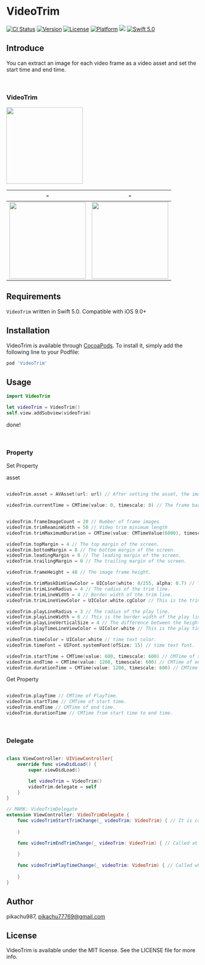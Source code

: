 # VideoTrim


[![CI Status](https://img.shields.io/travis/pikachu987/VideoTrim.svg?style=flat)](https://travis-ci.org/pikachu987/VideoTrim)
[![Version](https://img.shields.io/cocoapods/v/VideoTrim.svg?style=flat)](https://cocoapods.org/pods/VideoTrim)
[![License](https://img.shields.io/cocoapods/l/VideoTrim.svg?style=flat)](https://cocoapods.org/pods/VideoTrim)
[![Platform](https://img.shields.io/cocoapods/p/VideoTrim.svg?style=flat)](https://cocoapods.org/pods/VideoTrim)
![](https://img.shields.io/badge/Supported-iOS9%20%7C%20OSX%2010.9-4BC51D.svg?style=flat-square)
[![Swift 5.0](https://img.shields.io/badge/Swift-5.0-orange.svg?style=flat)](https://developer.apple.com/swift/)

## Introduce

You can extract an image for each video frame as a video asset and set the start time and end time.

<br/>

### VideoTrim

<img src='./img/gif1.gif' width='200px'>

|-|-|
|---|---|
|<img src='./img/img1.png' width='200px'>|<img src='./img/img2.png' width='200px'>|

## Requirements

`VideoTrim` written in Swift 5.0. Compatible with iOS 9.0+

## Installation

VideoTrim is available through [CocoaPods](https://cocoapods.org). To install
it, simply add the following line to your Podfile:

```ruby
pod 'VideoTrim'
```

## Usage

```swift
import VideoTrim
```

```swift
let videoTrim = VideoTrim()
self.view.addSubview(videoTrim)
```

done!

<br>

### Property

Set Property

asset

```swift

videoTrim.asset = AVAsset(url: url) // After setting the asset, the image frame is extracted.

videoTrim.currentTime = CMTime(value: 0, timescale: 0) // The frame bar position changes with currentTime.

```

```swift

videoTrim.frameImageCount = 20 // Number of frame images
videoTrim.trimReaminWidth = 50 // Video trim minimum length
videoTrim.trimMaximumDuration = CMTime(value: CMTimeValue(6000), timescale: CMTimeScale(600)) // Video trim maximum Time

videoTrim.topMargin = 4 // The top margin of the screen.
videoTrim.bottomMargin = 8 // The bottom margin of the screen.
videoTrim.leadingMargin = 0 // The leading margin of the screen.
videoTrim.trailingMargin = 0 // The trailing margin of the screen.

videoTrim.frameHeight = 48 // The image frame height.

videoTrim.trimMaskDimViewColor = UIColor(white: 0/255, alpha: 0.7) // The color of the screen overlay outside the start time and end time.
videoTrim.trimLineRadius = 4 // The radius of the trim line.
videoTrim.trimLineWidth = 4 // Border width of the trim line.
videoTrim.trimLineViewColor = UIColor.white.cgColor // This is the trim line color.

videoTrim.playLineRadius = 3 // The radius of the play line.
videoTrim.playLineWidth = 6 // This is the border width of the play line.
videoTrim.playLineVerticalSize = 4 // The difference between the height of the play line and the top and bottom of the image frame.
videoTrim.playTimeLineViewColor = UIColor.white // This is the play time line color.

videoTrim.timeColor = UIColor.white // time text color.
videoTrim.timeFont = UIFont.systemFont(ofSize: 15) // time text font.

videoTrim.startTime = CMTime(value: 600, timescale: 600) // CMTime of start time.
videoTrim.endTime = CMTime(value: 1200, timescale: 600) // CMTime of end time.
videoTrim.durationTime = CMTime(value: 1200, timescale: 600) // CMTime from start time to end time.

```

Get Property

```swift

videoTrim.playTime // CMTime of PlayTime.
videoTrim.startTime // CMTime of start time.
videoTrim.endTime // CMTime of end time.
videoTrim.durationTime // CMTime from start time to end time.

```

<br>

### Delegate

```swift

class ViewController: UIViewController{
    override func viewDidLoad() {
        super.viewDidLoad()

        let videoTrim = VideoTrim()
        videoTrim.delegate = self
    }
}

// MARK: VideoTrimDelegate
extension ViewController: VideoTrimDelegate {
    func videoTrimStartTrimChange(_ videoTrim: VideoTrim) { // It is called when you touch the start time, end time, and play time.
        
    }

    func videoTrimEndTrimChange(_ videoTrim: VideoTrim) { // Called at the end of touch start time, end time and play time.
        
    }

    func videoTrimPlayTimeChange(_ videoTrim: VideoTrim) { // Called when touching the start time, end time and play time.
        
    }
}

```

## Author

pikachu987, pikachu77769@gmail.com

## License

VideoTrim is available under the MIT license. See the LICENSE file for more info.
